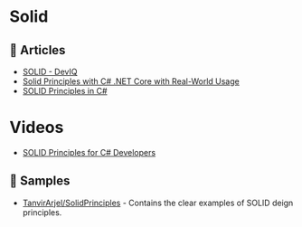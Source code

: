 # Solid

## 📕 Articles
- [SOLID - DevIQ](https://deviq.com/principles/solid)
- [Solid Principles with C# .NET Core with Real-World Usage](https://procodeguide.com/design/solid-principles-with-csharp-net-core/)
- [SOLID Principles in C#](https://steven-giesel.com/blogPost/a252f2da-1ae8-4449-9b5f-43657308eabb)
# Videos
- [SOLID Principles for C# Developers](https://www.pluralsight.com/courses/csharp-solid-principles)

## 🚀 Samples
- [TanvirArjel/SolidPrinciples](https://github.com/TanvirArjel/SolidPrinciples) - Contains the clear examples of SOLID deign principles.